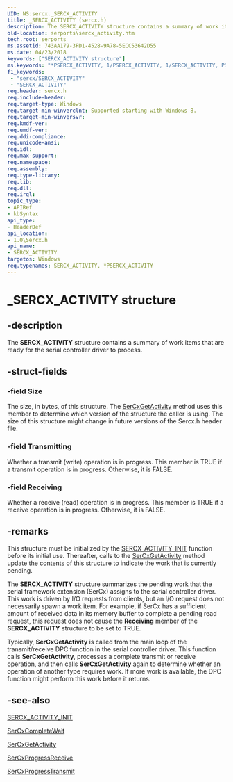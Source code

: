 ```yaml
---
UID: NS:sercx._SERCX_ACTIVITY
title: _SERCX_ACTIVITY (sercx.h)
description: The SERCX_ACTIVITY structure contains a summary of work items that are ready for the serial controller driver to process.
old-location: serports\sercx_activity.htm
tech.root: serports
ms.assetid: 743AA179-3FD1-4528-9A78-5ECC53642D55
ms.date: 04/23/2018
keywords: ["SERCX_ACTIVITY structure"]
ms.keywords: "*PSERCX_ACTIVITY, 1/PSERCX_ACTIVITY, 1/SERCX_ACTIVITY, PSERCX_ACTIVITY, PSERCX_ACTIVITY structure pointer [Serial Ports], SERCX_ACTIVITY, SERCX_ACTIVITY structure [Serial Ports], _SERCX_ACTIVITY, serports.sercx_activity"
f1_keywords:
 - "sercx/SERCX_ACTIVITY"
 - "SERCX_ACTIVITY"
req.header: sercx.h
req.include-header: 
req.target-type: Windows
req.target-min-winverclnt: Supported starting with Windows 8.
req.target-min-winversvr: 
req.kmdf-ver: 
req.umdf-ver: 
req.ddi-compliance: 
req.unicode-ansi: 
req.idl: 
req.max-support: 
req.namespace: 
req.assembly: 
req.type-library: 
req.lib: 
req.dll: 
req.irql: 
topic_type:
- APIRef
- kbSyntax
api_type:
- HeaderDef
api_location:
- 1.0\Sercx.h
api_name:
- SERCX_ACTIVITY
targetos: Windows
req.typenames: SERCX_ACTIVITY, *PSERCX_ACTIVITY
---
```


# _SERCX_ACTIVITY structure


## -description


The <b>SERCX_ACTIVITY</b> structure contains a summary of work items that are ready for the serial controller driver to process.


## -struct-fields




### -field Size

The size, in bytes, of this structure. The <a href="https://docs.microsoft.com/windows-hardware/drivers/ddi/sercx/nf-sercx-sercxgetactivity">SerCxGetActivity</a> method uses this member to determine which version of the structure the caller is using. The size of this structure might change in future versions of the Sercx.h header file.


### -field Transmitting

Whether a transmit (write) operation is in progress. This member is TRUE if a transmit operation is in progress. Otherwise, it is FALSE.


### -field Receiving

Whether a receive (read) operation is in progress. This member is TRUE if a receive operation is in progress. Otherwise, it is FALSE.


## -remarks



This structure must be initialized by the <a href="https://docs.microsoft.com/windows-hardware/drivers/ddi/sercx/nf-sercx-sercx_activity_init">SERCX_ACTIVITY_INIT</a> function before its initial use. Thereafter, calls to the <a href="https://docs.microsoft.com/windows-hardware/drivers/ddi/sercx/nf-sercx-sercxgetactivity">SerCxGetActivity</a> method update the contents of this structure to indicate the work that is currently pending.

The <b>SERCX_ACTIVITY</b> structure summarizes the pending work that the serial framework extension (SerCx) assigns to the serial controller driver. This work is driven by I/O requests from clients, but an I/O request does not necessarily spawn a work item. For example, if SerCx has a sufficient amount of received data in its memory buffer to complete a pending read request, this request does not cause the <b>Receiving</b> member of the <b>SERCX_ACTIVITY</b> structure to be set to TRUE.

Typically, <b>SerCxGetActivity</b> is called from the main loop of the transmit/receive DPC function in the serial controller driver. This function calls <b>SerCxGetActivity</b>, processes a complete transmit or receive operation, and then calls <b>SerCxGetActivity</b> again to determine whether an operation of another type requires work.  If more work is available, the DPC function might perform this work before it returns.




## -see-also




<a href="https://docs.microsoft.com/windows-hardware/drivers/ddi/sercx/nf-sercx-sercx_activity_init">SERCX_ACTIVITY_INIT</a>



<a href="https://docs.microsoft.com/windows-hardware/drivers/ddi/sercx/nf-sercx-sercxcompletewait">SerCxCompleteWait</a>



<a href="https://docs.microsoft.com/windows-hardware/drivers/ddi/sercx/nf-sercx-sercxgetactivity">SerCxGetActivity</a>



<a href="https://docs.microsoft.com/windows-hardware/drivers/ddi/sercx/nf-sercx-sercxprogressreceive">SerCxProgressReceive</a>



<a href="https://docs.microsoft.com/windows-hardware/drivers/ddi/sercx/nf-sercx-sercxprogresstransmit">SerCxProgressTransmit</a>
 

 

